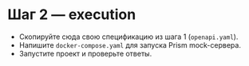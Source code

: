 # Шаг 2 — execution
- Скопируйте сюда свою спецификацию из шага 1 (`openapi.yaml`).
- Напишите `docker-compose.yaml` для запуска Prism mock-сервера.
- Запустите проект и проверьте ответы.
